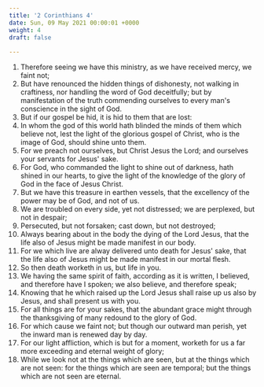 ```yaml
---
title: '2 Corinthians 4'
date: Sun, 09 May 2021 00:00:01 +0000
weight: 4
draft: false
  
---
```


1. Therefore seeing we have this ministry, as we have received mercy, we faint not;
2. But have renounced the hidden things of dishonesty, not walking in craftiness, nor handling the word of God deceitfully; but by manifestation of the truth commending ourselves to every man's conscience in the sight of God.
3. But if our gospel be hid, it is hid to them that are lost:
4. In whom the god of this world hath blinded the minds of them which believe not, lest the light of the glorious gospel of Christ, who is the image of God, should shine unto them.
5. For we preach not ourselves, but Christ Jesus the Lord; and ourselves your servants for Jesus' sake.
6. For God, who commanded the light to shine out of darkness, hath shined in our hearts, to give the light of the knowledge of the glory of God in the face of Jesus Christ.
7. But we have this treasure in earthen vessels, that the excellency of the power may be of God, and not of us.
8. We are troubled on every side, yet not distressed; we are perplexed, but not in despair;
9. Persecuted, but not forsaken; cast down, but not destroyed;
10. Always bearing about in the body the dying of the Lord Jesus, that the life also of Jesus might be made manifest in our body.
11. For we which live are alway delivered unto death for Jesus' sake, that the life also of Jesus might be made manifest in our mortal flesh.
12. So then death worketh in us, but life in you.
13. We having the same spirit of faith, according as it is written, I believed, and therefore have I spoken; we also believe, and therefore speak;
14. Knowing that he which raised up the Lord Jesus shall raise up us also by Jesus, and shall present us with you.
15. For all things are for your sakes, that the abundant grace might through the thanksgiving of many redound to the glory of God.
16. For which cause we faint not; but though our outward man perish, yet the inward man is renewed day by day.
17. For our light affliction, which is but for a moment, worketh for us a far more exceeding and eternal weight of glory;
18. While we look not at the things which are seen, but at the things which are not seen: for the things which are seen are temporal; but the things which are not seen are eternal.
